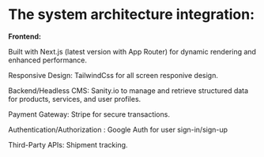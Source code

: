 # The system architecture integration:

**Frontend:**

Built with Next.js (latest version with App Router) for dynamic rendering and enhanced performance.

Responsive Design: TailwindCss for all screen responive design.

Backend/Headless CMS: Sanity.io to manage and retrieve structured data for products, services, and user profiles.

Payment Gateway: Stripe for secure transactions.

Authentication/Authorization : Google Auth for user sign-in/sign-up

Third-Party APIs: Shipment tracking.
